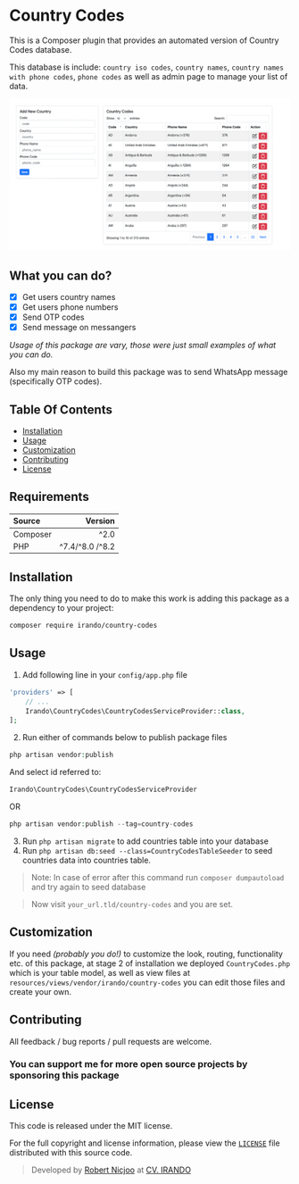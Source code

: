 # Country Codes

This is a Composer plugin that provides an automated version of Country Codes database.

This database is include: `country iso codes`, `country names`, `country names with phone codes`, `phone codes` as well as admin page to manage your list of data.


![Screenshot](./images/screenshot.png)


## What you can do?

- [x] Get users country names
- [x] Get users phone numbers
- [x] Send OTP codes
- [x] Send message on messangers

_Usage of this package are vary, those were just small examples of what you can do._

Also my main reason to build this package was to send WhatsApp message (specifically OTP codes).

## Table Of Contents

* [Installation](#installation)
* [Usage](#usage)
* [Customization](#customization)
* [Contributing](#contributing)
* [License](#license)

## Requirements

|  Source | Version |
| :--- | ---: |
| Composer  | ^2.0  |
| PHP  | ^7.4/^8.0 /^8.2 |

## Installation

The only thing you need to do to make this work is adding this package as a dependency to your project:

```BASH
composer require irando/country-codes
```

## Usage

1. Add following line in your `config/app.php` file

```PHP
'providers' => [
    // ...
    Irando\CountryCodes\CountryCodesServiceProvider::class,
];
```

2. Run either of commands below to publish package files

```PHP
php artisan vendor:publish
```
And select id referred to:
```PHP
Irando\CountryCodes\CountryCodesServiceProvider
```
OR
```PHP
php artisan vendor:publish --tag=country-codes
```

3. Run `php artisan migrate` to add countries table into your database
4. Run `php artisan db:seed --class=CountryCodesTableSeeder` to seed countries data into countries table.

> Note: In case of error after this command run `composer dumpautoload` and try again to seed database


> Now visit `your_url.tld/country-codes` and you are set.


## Customization

If you need _(probably you do!)_ to customize the look, routing, functionality etc. of this package, at stage 2 of installation we deployed `CountryCodes.php` which is your table model, as well as view files at `resources/views/vendor/irando/country-codes` you can edit those files and create your own.

## Contributing

All feedback / bug reports / pull requests are welcome.

### You can support me for more open source projects by sponsoring this package

## License

This code is released under the MIT license.

For the full copyright and license information, please view the [`LICENSE`](LICENSE) file distributed with this source code.

> Developed by [Robert Nicjoo](https://github.com/robertnicjoo) at [CV. IRANDO](https://irando.co.id)
